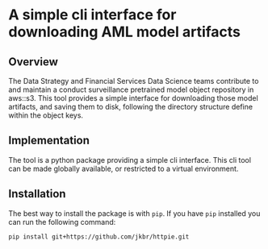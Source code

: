 # A simple cli interface for downloading AML model artifacts

## Overview

The Data Strategy and Financial Services Data Science teams contribute to and maintain a conduct surveillance pretrained model object repository in aws::s3. This tool provides a simple interface for downloading those model artifacts, and saving them to disk, following the directory structure define within the object keys.

## Implementation

The tool is a python package providing a simple cli interface. This cli tool can be made globally available, or restricted to a virtual environment.

## Installation

The best way to install the package is with `pip`. If you have `pip` installed you can run the following command:

```sh
pip install git+https://github.com/jkbr/httpie.git